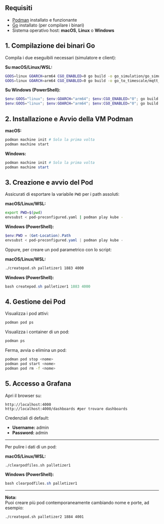 
## Requisiti

- [Podman](https://podman.io/) installato e funzionante
- [Go](https://golang.org/) installato (per compilare i binari)
- Sistema operativo host: **macOS**, **Linux** o **Windows**

## 1. Compilazione dei binari Go

Compila i due eseguibili necessari (simulatore e client):

**Su macOS/Linux/WSL:**
```bash
GOOS=linux GOARCH=arm64 CGO_ENABLED=0 go build -o go_simulation/go_simulation go_simulation/mqtt_simulation.go
GOOS=linux GOARCH=arm64 CGO_ENABLED=0 go build -o go_to_timescale/mqtt_to_timescale go_to_timescale/mqtt_to_timescale.go
```

**Su Windows (PowerShell):**
```powershell
$env:GOOS="linux"; $env:GOARCH="arm64"; $env:CGO_ENABLED="0"; go build -o go_simulation/go_simulation go_simulation/mqtt_simulation.go
$env:GOOS="linux"; $env:GOARCH="arm64"; $env:CGO_ENABLED="0"; go build -o go_to_timescale/mqtt_to_timescale go_to_timescale/mqtt_to_timescale.go
```

## 2. Installazione e Avvio della VM Podman

**macOS:**
```bash
podman machine init # Solo la prima volta
podman machine start
```

**Windows:**
```powershell
podman machine init # Solo la prima volta
podman machine start
```

## 3. Creazione e avvio del Pod

Assicurati di esportare la variabile `PWD` per i path assoluti:

**macOS/Linux/WSL:**
```bash
export PWD=$(pwd)
envsubst < pod-preconfigured.yaml | podman play kube -
```

**Windows (PowerShell):**
```powershell
$env:PWD = (Get-Location).Path
envsubst < pod-preconfigured.yaml | podman play kube -
```

Oppure, per creare un pod parametrico con lo script:

**macOS/Linux/WSL:**
```bash
./createpod.sh palletizer1 1883 4000
```

**Windows (PowerShell):**
```powershell
bash createpod.sh palletizer1 1883 4000
```

## 4. Gestione dei Pod

Visualizza i pod attivi:

```bash
podman pod ps
```

Visualizza i container di un pod:

```bash
podman ps
```

Ferma, avvia o elimina un pod:

```bash
podman pod stop <nome>
podman pod start <nome>
podman pod rm -f <nome>
```

## 5. Accesso a Grafana

Apri il browser su:

```
http://localhost:4000
http://localhost:4000/dashboards #per trovare dashboards 
```

Credenziali di default:
- **Username:** admin
- **Password:** admin

---

Per pulire i dati di un pod:

**macOS/Linux/WSL:**
```bash
./clearpodfiles.sh palletizer1
```

**Windows (PowerShell):**
```powershell
bash clearpodfiles.sh palletizer1
```

---

**Nota:**  
Puoi creare più pod contemporaneamente cambiando nome e porte, ad esempio:

```bash
./createpod.sh palletizer2 1884 4001
```